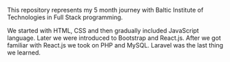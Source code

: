 
This repository represents my 5 month journey with Baltic Institute of Technologies in Full Stack programming.

We started with HTML, CSS and then gradually included JavaScript language. Later we were introduced to Bootstrap and React.js.
After we got familiar with React.js we took on PHP and MySQL. Laravel was the last thing we learned.
